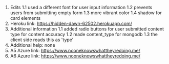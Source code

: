 1. Edits
    1.1 used a different font for user input information
    1.2 prevents users from submitting empty form
    1.3 more vibrant color
    1.4 shadow for card elements
2. Heroku link: https://hidden-dawn-62502.herokuapp.com/
3. Additional information
    1.1 added radio buttons for user submitted content type for content accuracy
    1.2 made content_type for mongodb
    1.3 the client side reads this as 'type'
4. Additional help: none
5. A5 Azure link: https://www.nooneknowswhattheyredoing.me/
6. A6 Azure link: https://www.nooneknowswhattheyredoing.me/